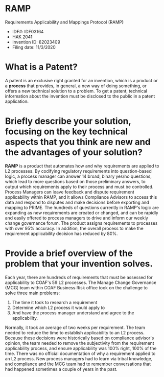 # RAMP
Requirements Applicability and Mappings Protocol (RAMP)

- IDF#: IDF03164
- HAK 2041
- Invention ID: 82023409
- Filing date: 11/3/2020

# What is a Patent?

A patent is an exclusive right granted for an invention, which is a product or a **process** that provides, in general, a new way of doing something, or offers a new technical solution to a problem. To get a patent, technical information about the invention must be disclosed to the public in a patent application.


# Briefly describe your solution, focusing on the key technical aspects that you think are new and the advantages of your solution?

**RAMP** is a product that automates how and why requirements are applied to L2 processes. By codifying regulatory requirements into question-based logic, a process manager can answer 14 broad, binary yes/no questions, which lead to more questions based on those preliminary answers, to output which requirements apply to their process and must be controlled. Process Managers can leave feedback and dispute requirement applicability within RAMP,  and it allows Compliance Advisors to access this data and respond to disputes and make decisions before exporting and mapping to PRIME. The hundreds of questions currently in RAMP's logic are expanding as new requirements are created or changed, and can be rapidly and easily offered to process managers to drive and inform our weekly change governance forum. The product assigns requirements to processes with over 95% accuracy. In addition, the overall process to make the requirement applicability decision has reduced by 80%.

# Provide a brief overview of the problem that your invention solves.

Each year, there are hundreds of requirements that must be assessed for applicability to COAF's 59 L2 processes. The Manage Change Governance (MCG) team within COAF Business Risk office took on the challenge to solve three main problems:

1. The time it took to research a requirement
2. Determine which L2 process it would apply to
3. And have the process manager understand and agree to the applicability.

Normally, it took an average of two weeks per requirement. The team needed to reduce the time to establish applicability to an L2 process. Because these decisions were historically based on compliance advisor's opinion, the team needed to remove the subjectivity from the requirement applicability process, and ensure applicability was 100% right, 100% of the time. There was no official documentation of why a requirement applied to an L2 process. New process managers had to learn via tribal knowledge, and compliance and the MCG team had to remember conversations that had happened sometimes a couple of years in the past.

